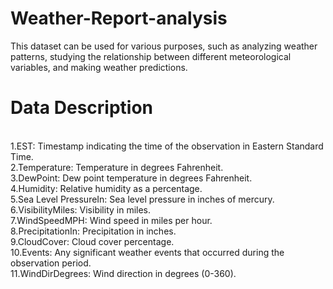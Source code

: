 # Weather-Report-analysis
This dataset can be used for various purposes, such as analyzing weather patterns, studying the relationship between different meteorological variables, and making weather predictions.
<br>
# Data Description
<br>
1.EST: Timestamp indicating the time of the observation in Eastern Standard Time.
<br>
2.Temperature: Temperature in degrees Fahrenheit.
<br>
3.DewPoint: Dew point temperature in degrees Fahrenheit.
<br>
4.Humidity: Relative humidity as a percentage.
<br>
5.Sea Level PressureIn: Sea level pressure in inches of mercury.
<br>
6.VisibilityMiles: Visibility in miles.
<br>
7.WindSpeedMPH: Wind speed in miles per hour.
<br>
8.PrecipitationIn: Precipitation in inches.
<br>
9.CloudCover: Cloud cover percentage.
<br>
10.Events: Any significant weather events that occurred during the observation period.
<br>
11.WindDirDegrees: Wind direction in degrees (0-360).
